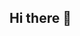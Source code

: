 ## Hi there 👋

<!--
**DavidMasimo/DavidMasimo** is a ✨ _special_ ✨ repository because its `README.md` (this file) appears on your GitHub profile.
Profile Readme: Add a README.md to your profile (github.com/yourusername/README.md) that introduces yourself, your skills, and key projects.
Here are some ideas to get you started:

- 🔭 I’m currently working on ...
- 🌱 I’m currently learning ...
- 👯 I’m looking to collaborate on ...
- 🤔 I’m looking for help with ...
- 💬 Ask me about ...
- 📫 How to reach me: ...
- 😄 Pronouns: ...
- ⚡ Fun fact: ...
-->
